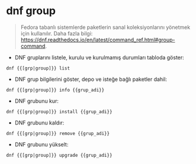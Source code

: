 # dnf group

> Fedora tabanlı sistemlerde paketlerin sanal koleksiyonlarını yönetmek için kullanılır.
> Daha fazla bilgi: <https://dnf.readthedocs.io/en/latest/command_ref.html#group-command>.

- DNF gruplarını listele, kurulu ve kurulmamış durumları tabloda göster:

`dnf {{[grp|group]}} list`

- DNF grup bilgilerini göster, depo ve isteğe bağlı paketler dahil:

`dnf {{[grp|group]}} info {{grup_adi}}`

- DNF grubunu kur:

`dnf {{[grp|group]}} install {{grup_adi}}`

- DNF grubunu kaldır:

`dnf {{[grp|group]}} remove {{grup_adi}}`

- DNF grubunu yükselt:

`dnf {{[grp|group]}} upgrade {{grup_adi}}`
